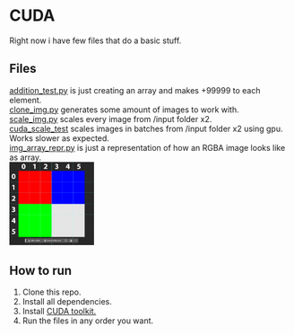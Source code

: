 # CUDA
Right now i have few files that do a basic stuff.

## Files
[addition_test.py](https://github.com/SomeCrab/CUDA/blob/master/addition_test.py) is just creating an array and makes +99999 to each element.<br>
[clone_img.py](https://github.com/SomeCrab/CUDA/blob/master/clone_img.py) generates some amount of images to work with.<br>
[scale_img.py](https://github.com/SomeCrab/CUDA/blob/master/scale_img.py) scales every image from /input folder x2.<br>
[cuda_scale_test](https://github.com/SomeCrab/CUDA/blob/temporary/cuda_scale_test.py) scales images in batches from /input folder x2 using gpu. Works slower as expected.<br>
[img_array_repr.py](https://github.com/SomeCrab/CUDA/blob/master/img_array_repr.py) is just a representation of how an RGBA image looks like as array.<br>
<img src="https://github.com/SomeCrab/CUDA/blob/master/img_arr_structure.png?raw=true" alt="Representation of an RGBA image as array" width="30%">

## How to run
1. Clone this repo.
2. Install all dependencies.
3. Install [CUDA toolkit.](https://developer.nvidia.com/cuda-downloads)
4. Run the files in any order you want.